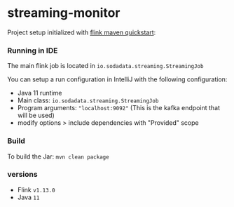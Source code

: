 # streaming-monitor

Project setup initialized with [flink maven quickstart](https://ci.apache.org/projects/flink/flink-docs-release-1.13/docs/dev/datastream/project-configuration/#maven-quickstart):

### Running in IDE

The main flink job is located in `io.sodadata.streaming.StreamingJob`

You can setup a run configuration in IntelliJ with the following configuration:
- Java 11 runtime
- Main class: `io.sodadata.streaming.StreamingJob`
- Program arguments: `"localhost:9092"` (This is the kafka endpoint that will be used)
- modify options > include dependencies with "Provided" scope

### Build
To build the Jar:
`mvn clean package`

### versions
- Flink `v1.13.0`
- Java `11`